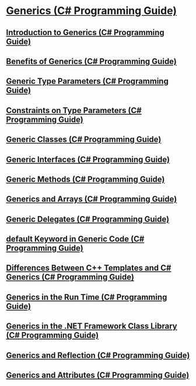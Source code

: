 # [Generics (C# Programming Guide)](index.md)
## [Introduction to Generics (C# Programming Guide)](introduction-to-generics.md)
## [Benefits of Generics (C# Programming Guide)](benefits-of-generics.md)
## [Generic Type Parameters (C# Programming Guide)](generic-type-parameters.md)
## [Constraints on Type Parameters (C# Programming Guide)](constraints-on-type-parameters.md)
## [Generic Classes (C# Programming Guide)](generic-classes.md)
## [Generic Interfaces (C# Programming Guide)](generic-interfaces.md)
## [Generic Methods (C# Programming Guide)](generic-methods.md)
## [Generics and Arrays (C# Programming Guide)](generics-and-arrays.md)
## [Generic Delegates (C# Programming Guide)](generic-delegates.md)
## [default Keyword in Generic Code (C# Programming Guide)](default-keyword-in-generic-code.md)
## [Differences Between C++ Templates and C# Generics (C# Programming Guide)](differences-between-cpp-templates-and-csharp-generics.md)
## [Generics in the Run Time (C# Programming Guide)](generics-in-the-run-time.md)
## [Generics in the .NET Framework Class Library (C# Programming Guide)](generics-in-the-net-framework-class-library.md)
## [Generics and Reflection (C# Programming Guide)](generics-and-reflection.md)
## [Generics and Attributes (C# Programming Guide)](generics-and-attributes.md)
